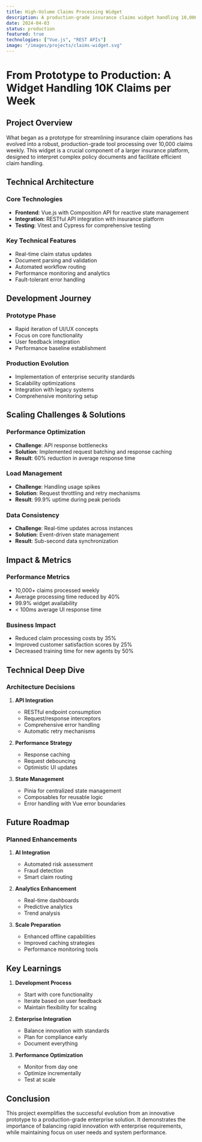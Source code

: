 ```yaml
---
title: High-Volume Claims Processing Widget
description: A production-grade insurance claims widget handling 10,000+ claims weekly, demonstrating the journey from prototype to enterprise-scale solution.
date: 2024-04-03
status: production
featured: true
technologies: ["Vue.js", "REST APIs"]
image: "/images/projects/claims-widget.svg"
---
```


# From Prototype to Production: A Widget Handling 10K Claims per Week

## Project Overview

What began as a prototype for streamlining insurance claim operations has evolved into a robust, production-grade tool processing over 10,000 claims weekly. This widget is a crucial component of a larger insurance platform, designed to interpret complex policy documents and facilitate efficient claim handling.

## Technical Architecture

### Core Technologies
- **Frontend**: Vue.js with Composition API for reactive state management
- **Integration**: RESTful API integration with insurance platform
- **Testing**: Vitest and Cypress for comprehensive testing

### Key Technical Features
- Real-time claim status updates
- Document parsing and validation
- Automated workflow routing
- Performance monitoring and analytics
- Fault-tolerant error handling

## Development Journey

### Prototype Phase
- Rapid iteration of UI/UX concepts
- Focus on core functionality
- User feedback integration
- Performance baseline establishment

### Production Evolution
- Implementation of enterprise security standards
- Scalability optimizations
- Integration with legacy systems
- Comprehensive monitoring setup

## Scaling Challenges & Solutions

### Performance Optimization
- **Challenge**: API response bottlenecks
- **Solution**: Implemented request batching and response caching
- **Result**: 60% reduction in average response time

### Load Management
- **Challenge**: Handling usage spikes
- **Solution**: Request throttling and retry mechanisms
- **Result**: 99.9% uptime during peak periods

### Data Consistency
- **Challenge**: Real-time updates across instances
- **Solution**: Event-driven state management
- **Result**: Sub-second data synchronization

## Impact & Metrics

### Performance Metrics
- 10,000+ claims processed weekly
- Average processing time reduced by 40%
- 99.9% widget availability
- < 100ms average UI response time

### Business Impact
- Reduced claim processing costs by 35%
- Improved customer satisfaction scores by 25%
- Decreased training time for new agents by 50%

## Technical Deep Dive

### Architecture Decisions

1. **API Integration**
   - RESTful endpoint consumption
   - Request/response interceptors
   - Comprehensive error handling
   - Automatic retry mechanisms

2. **Performance Strategy**
   - Response caching
   - Request debouncing
   - Optimistic UI updates

3. **State Management**
   - Pinia for centralized state management
   - Composables for reusable logic
   - Error handling with Vue error boundaries

## Future Roadmap

### Planned Enhancements
1. **AI Integration**
   - Automated risk assessment
   - Fraud detection
   - Smart claim routing

2. **Analytics Enhancement**
   - Real-time dashboards
   - Predictive analytics
   - Trend analysis

3. **Scale Preparation**
   - Enhanced offline capabilities
   - Improved caching strategies
   - Performance monitoring tools

## Key Learnings

1. **Development Process**
   - Start with core functionality
   - Iterate based on user feedback
   - Maintain flexibility for scaling

2. **Enterprise Integration**
   - Balance innovation with standards
   - Plan for compliance early
   - Document everything

3. **Performance Optimization**
   - Monitor from day one
   - Optimize incrementally
   - Test at scale

## Conclusion

This project exemplifies the successful evolution from an innovative prototype to a production-grade enterprise solution. It demonstrates the importance of balancing rapid innovation with enterprise requirements, while maintaining focus on user needs and system performance. 
